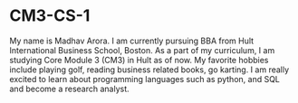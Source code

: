 # CM3-CS-1
My name is Madhav Arora. I am currently pursuing BBA from Hult International Business School, Boston. 
As a part of my curriculum, I am studying Core Module 3 (CM3) in Hult as of now.
My favorite hobbies include playing golf, reading business related books, go karting.
I am really excited to learn about programming languages such as python, and SQL and become a research analyst.
